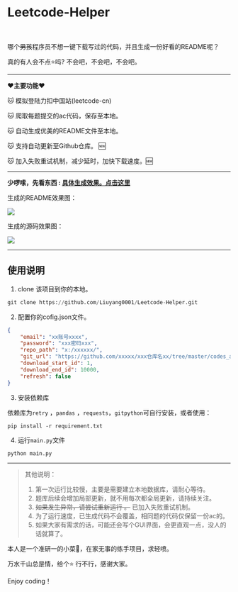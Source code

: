 # Leetcode-Helper 

<p> 
<img src="https://badgen.net/badge/Coder/Mr.Liu/red?icon=github" alt="">
<img src="https://badgen.net/badge/Python/3.7.6/yellow?" alt="">
<img src="https://badgen.net/badge/pandas/1.0.1/green?" alt="">
<img src="https://badgen.net/badge/requests/2.22.0/blue?" alt="">
</p>

哪个~~男孩~~程序员不想一键下载写过的代码，并且生成一份好看的README呢？

真的有人会不点:star:吗?  不会吧，不会吧，不会吧。


<hr>


**:heart:主要功能:heart:**

:cat: 模拟登陆力扣中国站(leetcode-cn)

:cat: 爬取每题提交的ac代码，保存至本地。

:cat: 自动生成优美的README文件至本地。

:cat: 支持自动更新至Github仓库。​ :new:

:cat: 加入失败重试机制，减少延时，加快下载速度。:new:



<hr>

**少啰嗦，先看东西 :      [具体生成效果。点击这里](https://github.com/Liuyang0001/LeetCode_By_Python)**

生成的README效果图：

![](https://gitee.com/liuyang0001/blogimage/raw/master/img/20200613133201.png)





生成的源码效果图：

![](https://gitee.com/liuyang0001/blogimage/raw/master/img/20200619174224.png)



<hr>

## 使用说明

1. clone 该项目到你的本地。

```python
git clone https://github.com/Liuyang0001/Leetcode-Helper.git
```

2. 配置你的cofig.json文件。

```json
{
    "email": "xx账号xxxx",
    "password": "xxx密码xxx",
    "repo_path": "x:/xxxxxx/",
    "git_url": "https://github.com/xxxxx/xxx仓库名xx/tree/master/codes_auto/",
    "download_start_id": 1, 
    "download_end_id": 10000,
    "refresh": false
}
```

3. 安装依赖库

依赖库为`retry` ，`pandas` ，`requests`，`gitpython`可自行安装，或者使用：

```
pip install -r requirement.txt
```

4. 运行`main.py`文件

```
python main.py
```



<hr>

> 其他说明：
>
> 1. 第一次运行比较慢，主要是需要建立本地数据库，请耐心等待。
> 2. 题库后续会增加局部更新，就不用每次都全局更新，请持续关注。
> 3. ~~如果发生异常，请尝试重新运行 。~~   已加入失败重试机制。
> 4. 为了运行速度，已生成代码不会覆盖，相同题的代码仅保留一份ac的。
> 5. 如果大家有需求的话，可能还会写个GUI界面，会更直观一点，没人的话就算了。




本人是一个准研一的小菜🐔，在家无事的练手项目，求轻喷。

万水千山总是情，给个:star: 行不行，感谢大家。

Enjoy coding！


